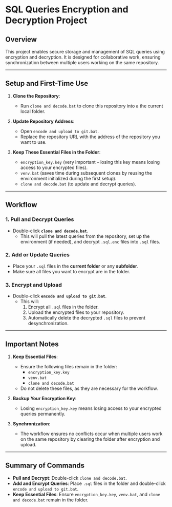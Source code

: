 # SQL Queries Encryption and Decryption Project

## Overview
This project enables secure storage and management of SQL queries using encryption and decryption. It is designed for collaborative work, ensuring synchronization between multiple users working on the same repository.

---

## Setup and First-Time Use
1. **Clone the Repository**:
   - Run `clone and decode.bat` to clone this repository into a the current local folder.

2. **Update Repository Address**:
   - Open `encode and upload to git.bat`.
   - Replace the repository URL with the address of the repository you want to use.

3. **Keep These Essential Files in the Folder**:
   - `encryption_key.key` (very important – losing this key means losing access to your encrypted files).
   - `venv.bat` (saves time during subsequent clones by reusing the environment initialized during the first setup).
   - `clone and decode.bat` (to update and decrypt queries).

---

## Workflow

### 1. Pull and Decrypt Queries
- Double-click **`clone and decode.bat`**.
  - This will pull the latest queries from the repository, set up the environment (if needed), and decrypt `.sql.enc` files into `.sql` files.

### 2. Add or Update Queries
- Place your `.sql` files in the **current folder** or any **subfolder**.
- Make sure all files you want to encrypt are in the folder.

### 3. Encrypt and Upload
- Double-click **`encode and upload to git.bat`**.
  - This will:
    1. Encrypt all `.sql` files in the folder.
    2. Upload the encrypted files to your repository.
    3. Automatically delete the decrypted `.sql` files to prevent desynchronization.

---

## Important Notes
1. **Keep Essential Files**:
   - Ensure the following files remain in the folder:
     - `encryption_key.key`
     - `venv.bat`
     - `clone and decode.bat`
   - Do not delete these files, as they are necessary for the workflow.

2. **Backup Your Encryption Key**:
   - Losing `encryption_key.key` means losing access to your encrypted queries permanently.

3. **Synchronization**:
   - The workflow ensures no conflicts occur when multiple users work on the same repository by clearing the folder after encryption and upload.

---

## Summary of Commands

- **Pull and Decrypt**: Double-click `clone and decode.bat`.
- **Add and Encrypt Queries**: Place `.sql` files in the folder and double-click `encode and upload to git.bat`.
- **Keep Essential Files**: Ensure `encryption_key.key`, `venv.bat`, and `clone and decode.bat` remain in the folder.
